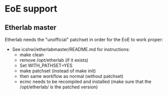 # EoE support

## Etherlab master

Etherlab needs the "unofficial" patchset in order for the EoE to work proper:
* See icshwi/etherlabmaster/README.md for instructions:
  * make clean
  * remove /opt/etherlab (if it exists)
  * Set WITH_PATHSET=YES
  * make patchset (instead of make init)
  * then same workflow as normal (without patchset)
  * ecmc needs to be recompiled and installed (make sure that the /opt/etherlab/ is the patched version)   




